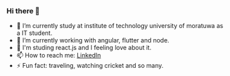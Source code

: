 ### Hi there 👋



- 🔭 I’m currently study at institute of technology university of moratuwa as a IT student.
- 🌱 I’m currently working with angular, flutter and node.
- 👋 I'm studing react.js and I feeling love about it.
- 📫 How to reach me: [LinkedIn](https://www.linkedin.com/in/thilina-dilshan-784048187/)
- ⚡ Fun fact: traveling, watching cricket and so many.

